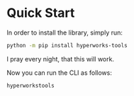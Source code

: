 # Quick Start

In order to install the library, simply run:

```bash
python -m pip install hyperworks-tools
```

I pray every night, that this will work.

Now you can run the CLI as follows:

```bash
hyperworkstools
```
